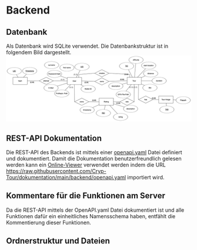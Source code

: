 # Backend

## Datenbank
Als Datenbank wird SQLite verwendet. Die Datenbankstruktur ist in folgendem Bild dargestellt.
![](ERD.png)

## REST-API Dokumentation
Die REST-API des Backends ist mittels einer [openapi.yaml](https://github.com/Cryp-Tour/dokumentation/blob/main/backend/openapi.yaml) Datei definiert und dokumentiert. Damit die Dokumentation benutzerfreundlich gelesen werden kann ein [Online-Viewer](https://editor.swagger.io) verwendet werden indem die URL https://raw.githubusercontent.com/Cryp-Tour/dokumentation/main/backend/openapi.yaml importiert wird.

## Kommentare für die Funktionen am Server
Da die REST-API mittels der OpenAPI.yaml Datei dokumentiert ist und alle Funktionen dafür ein einheitliches Namensschema haben, entfählt die Kommentierung dieser Funktionen.

## Ordnerstruktur und Dateien
